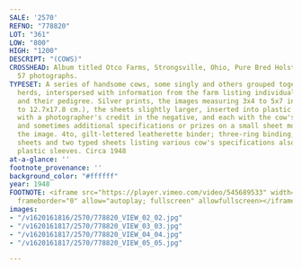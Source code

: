 ```yaml
---
SALE: '2570'
REFNO: "778820"
LOT: "361"
LOW: "800"
HIGH: "1200"
DESCRIPT: "(COWS)"
CROSSHEAD: Album titled Otco Farms, Strongsville, Ohio, Pure Bred Holsteins with approximately
  57 photographs.
TYPESET: A series of handsome cows, some singly and others grouped together in small
  herds, interspersed with information from the farm listing individual cows by name
  and their pedigree. Silver prints, the images measuring 3x4 to 5x7 inches (7.6x10.2
  to 12.7x17.8 cm.), the sheets slightly larger, inserted into plastic sleeves, some
  with a photographer's credit in the negative, and each with the cow's typed name
  and sometimes additional specifications or prizes on a small sheet mounted below
  the image. 4to, gilt-lettered leatherette binder; three-ring binding; with two printed
  sheets and two typed sheets listing various cow's specifications also inserted into
  plastic sleeves. Circa 1948
at-a-glance: ''
footnote_provenance: ''
background_color: "#ffffff"
year: 1948
FOOTNOTE: <iframe src="https://player.vimeo.com/video/545689533" width="640" height="564"
  frameborder="0" allow="autoplay; fullscreen" allowfullscreen></iframe>
images:
- "/v1620161816/2570/778820_VIEW_02_02.jpg"
- "/v1620161817/2570/778820_VIEW_03_03.jpg"
- "/v1620161817/2570/778820_VIEW_04_04.jpg"
- "/v1620161817/2570/778820_VIEW_05_05.jpg"

---
```

